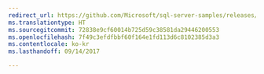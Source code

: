 ```yaml
---
redirect_url: https://github.com/Microsoft/sql-server-samples/releases/tag/wide-world-importers-v1.0
ms.translationtype: HT
ms.sourcegitcommit: 72838e9cf60014b725d59c38581da29446200553
ms.openlocfilehash: 7f49c3efdfbbf60f164e1fd113d6c8102385d3a3
ms.contentlocale: ko-kr
ms.lasthandoff: 09/14/2017

---
```

